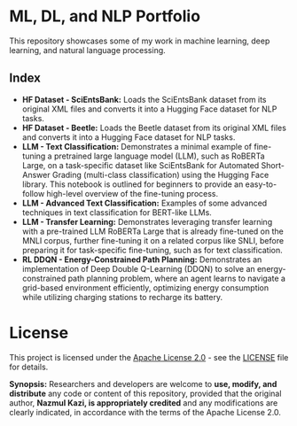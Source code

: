 # ML, DL, and NLP Portfolio

This repository showcases some of my work in machine learning, deep learning, and natural language processing.

## Index

- **HF Dataset - SciEntsBank:** Loads the SciEntsBank dataset from its original XML files and converts it into a Hugging Face dataset for NLP tasks.
- **HF Dataset - Beetle:** Loads the Beetle dataset from its original XML files and converts it into a Hugging Face dataset for NLP tasks.
- **LLM - Text Classification:** Demonstrates a minimal example of fine-tuning a pretrained large language model (LLM), such as RoBERTa Large, on a task-specific dataset like SciEntsBank for Automated Short-Answer Grading (multi-class classification) using the Hugging Face library. This notebook is outlined for beginners to provide an easy-to-follow high-level overview of the fine-tuning process.
- **LLM - Advanced Text Classification:** Examples of some advanced techniques in text classification  for BERT-like LLMs.
- **LLM - Transfer Learning:** Demonstrates leveraging transfer learning with a pre-trained LLM RoBERTa Large that is already fine-tuned on the MNLI corpus, further fine-tuning it on a related corpus like SNLI, before preparing it for task-specific fine-tuning, such as for text classification.
- **RL DDQN - Energy-Constrained Path Planning:** Demonstrates an implementation of Deep Double Q-Learning (DDQN) to solve an energy-constrained path planning problem, where an agent learns to navigate a grid-based environment efficiently, optimizing energy consumption while utilizing charging stations to recharge its battery.

# License

This project is licensed under the [Apache License 2.0](http://www.apache.org/licenses/LICENSE-2.0) - see the [LICENSE](LICENSE) file for details.

**Synopsis:** Researchers and developers are welcome to **use, modify, and distribute** any code or content of this repository, provided that the original author, **Nazmul Kazi, is appropriately credited** and any modifications are clearly indicated, in accordance with the terms of the Apache License 2.0.